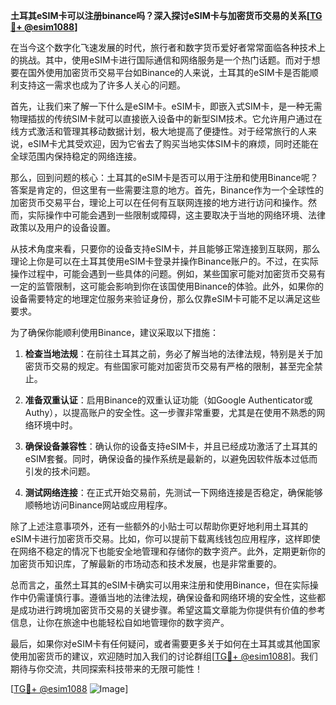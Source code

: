 **土耳其eSIM卡可以注册binance吗？深入探讨eSIM卡与加密货币交易的关系[[TG💪+ @esim1088](https://t.me/s/esim1088)]**

在当今这个数字化飞速发展的时代，旅行者和数字货币爱好者常常面临各种技术上的挑战。其中，使用eSIM卡进行国际通信和网络服务是一个热门话题。而对于想要在国外使用加密货币交易平台如Binance的人来说，土耳其的eSIM卡是否能顺利支持这一需求也成为了许多人关心的问题。

首先，让我们来了解一下什么是eSIM卡。eSIM卡，即嵌入式SIM卡，是一种无需物理插拔的传统SIM卡就可以直接嵌入设备中的新型SIM技术。它允许用户通过在线方式激活和管理其移动数据计划，极大地提高了便捷性。对于经常旅行的人来说，eSIM卡尤其受欢迎，因为它省去了购买当地实体SIM卡的麻烦，同时还能在全球范围内保持稳定的网络连接。

那么，回到问题的核心：土耳其的eSIM卡是否可以用于注册和使用Binance呢？答案是肯定的，但这里有一些需要注意的地方。首先，Binance作为一个全球性的加密货币交易平台，理论上可以在任何有互联网连接的地方进行访问和操作。然而，实际操作中可能会遇到一些限制或障碍，这主要取决于当地的网络环境、法律政策以及用户的设备设置。

从技术角度来看，只要你的设备支持eSIM卡，并且能够正常连接到互联网，那么理论上你是可以在土耳其使用eSIM卡登录并操作Binance账户的。不过，在实际操作过程中，可能会遇到一些具体的问题。例如，某些国家可能对加密货币交易有一定的监管限制，这可能会影响到你在该国使用Binance的体验。此外，如果你的设备需要特定的地理定位服务来验证身份，那么仅靠eSIM卡可能不足以满足这些要求。

为了确保你能顺利使用Binance，建议采取以下措施：

1. **检查当地法规**：在前往土耳其之前，务必了解当地的法律法规，特别是关于加密货币交易的规定。有些国家可能对加密货币交易有严格的限制，甚至完全禁止。

2. **准备双重认证**：启用Binance的双重认证功能（如Google Authenticator或Authy），以提高账户的安全性。这一步骤非常重要，尤其是在使用不熟悉的网络环境中时。

3. **确保设备兼容性**：确认你的设备支持eSIM卡，并且已经成功激活了土耳其的eSIM套餐。同时，确保设备的操作系统是最新的，以避免因软件版本过低而引发的技术问题。

4. **测试网络连接**：在正式开始交易前，先测试一下网络连接是否稳定，确保能够顺畅地访问Binance网站或应用程序。

除了上述注意事项外，还有一些额外的小贴士可以帮助你更好地利用土耳其的eSIM卡进行加密货币交易。比如，你可以提前下载离线钱包应用程序，这样即使在网络不稳定的情况下也能安全地管理和存储你的数字资产。此外，定期更新你的加密货币知识库，了解最新的市场动态和技术发展，也是非常重要的。

总而言之，虽然土耳其的eSIM卡确实可以用来注册和使用Binance，但在实际操作中仍需谨慎行事。遵循当地的法律法规，确保设备和网络环境的安全性，这些都是成功进行跨境加密货币交易的关键步骤。希望这篇文章能为你提供有价值的参考信息，让你在旅途中也能轻松自如地管理你的数字资产。

最后，如果你对eSIM卡有任何疑问，或者需要更多关于如何在土耳其或其他国家使用加密货币的建议，欢迎随时加入我们的讨论群组[[TG💪+ @esim1088](https://t.me/s/esim1088)]。我们期待与你交流，共同探索科技带来的无限可能性！

[[TG💪+ @esim1088](https://t.me/s/esim1088) ![Image](https://i.postimg.cc/4NQfJmqS/Snipaste-2025-05-13-00-14-12.png)]